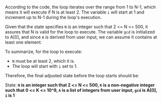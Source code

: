 According to the code, the loop iterates over the range from 1 to N-1, which means it will execute if N is at least 2. The variable `i` will start at 1 and increment up to N-1 during the loop's execution. 

Given that the state specifies `N` is an integer such that 2 <= N <= 500, it assures that N is valid for the loop to execute. The variable `gcd` is initialized to A[0], and since `A` is derived from user input, we can assume it contains at least one element.

To summarize, for the loop to execute:
- `N` must be at least 2, which it is.
- The loop will start with `i` set to 1.

Therefore, the final adjusted state before the loop starts should be:

State: **`N` is an integer such that 2 <= N <= 500, `K` is a non-negative integer such that 0 <= K <= 10^9, `A` is a list of integers from user input, `gcd` is A[0], `i` is 1**